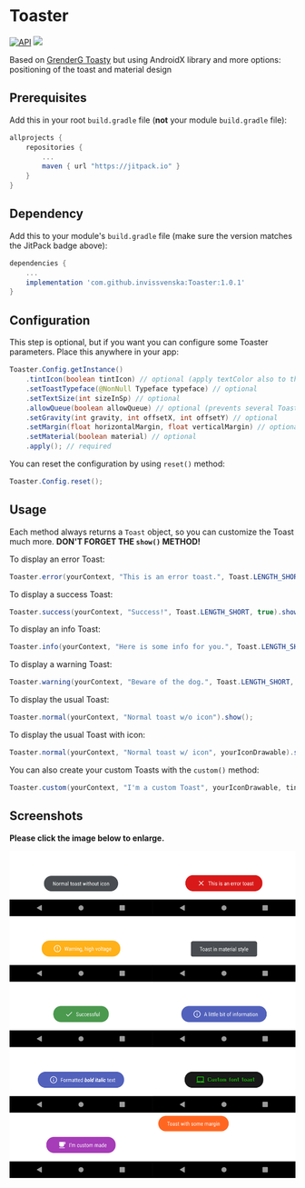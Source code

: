 # Toaster
[![API](https://img.shields.io/badge/API-14%2B-brightgreen.svg?style=flat)](https://android-arsenal.com/api?level=14) [![](https://jitpack.io/v/invissvenska/Toaster.svg)](https://jitpack.io/#invissvenska/Toaster)  

Based on [GrenderG Toasty](https://github.com/GrenderG/Toasty) but using AndroidX library and more options: positioning of the toast and material design

## Prerequisites

Add this in your root `build.gradle` file (**not** your module `build.gradle` file):

```gradle
allprojects {
	repositories {
		...
		maven { url "https://jitpack.io" }
	}
}
```

## Dependency

Add this to your module's `build.gradle` file (make sure the version matches the JitPack badge above):

```gradle
dependencies {
	...
	implementation 'com.github.invissvenska:Toaster:1.0.1'
}
```

## Configuration

This step is optional, but if you want you can configure some Toaster parameters. Place this anywhere in your app:

```java
Toaster.Config.getInstance()
    .tintIcon(boolean tintIcon) // optional (apply textColor also to the icon)
    .setToastTypeface(@NonNull Typeface typeface) // optional
    .setTextSize(int sizeInSp) // optional
    .allowQueue(boolean allowQueue) // optional (prevents several Toasters from queuing)
    .setGravity(int gravity, int offsetX, int offsetY) // optional
    .setMargin(float horizontalMargin, float verticalMargin) // optional
    .setMaterial(boolean material) // optional
    .apply(); // required
```

You can reset the configuration by using `reset()` method:

```java
Toaster.Config.reset();
```

## Usage

Each method always returns a `Toast` object, so you can customize the Toast much more. **DON'T FORGET THE `show()` METHOD!**

To display an error Toast:

``` java
Toaster.error(yourContext, "This is an error toast.", Toast.LENGTH_SHORT, true).show();
```
To display a success Toast:

``` java
Toaster.success(yourContext, "Success!", Toast.LENGTH_SHORT, true).show();
```
To display an info Toast:

``` java
Toaster.info(yourContext, "Here is some info for you.", Toast.LENGTH_SHORT, true).show();
```
To display a warning Toast:

``` java
Toaster.warning(yourContext, "Beware of the dog.", Toast.LENGTH_SHORT, true).show();
```
To display the usual Toast:

``` java
Toaster.normal(yourContext, "Normal toast w/o icon").show();
```
To display the usual Toast with icon:

``` java
Toaster.normal(yourContext, "Normal toast w/ icon", yourIconDrawable).show();
```

You can also create your custom Toasts with the `custom()` method:
``` java
Toaster.custom(yourContext, "I'm a custom Toast", yourIconDrawable, tintColor, duration, withIcon, shouldTint).show();
```

## Screenshots

**Please click the image below to enlarge.**

<img src="https://raw.githubusercontent.com/invissvenska/Toaster/master/media/collage.png">